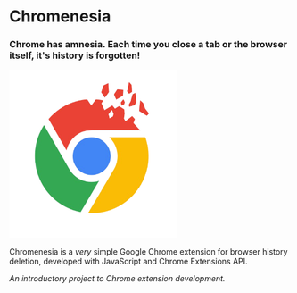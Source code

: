 # Chromenesia

### Chrome has amnesia. Each time you close a tab or the browser itself, it's history is forgotten!

<img src="https://github.com/cunhamauro/Chromenesia_Extension/blob/master/icons/Chromenesia_logo.png?raw=true" width="300">

Chromenesia is a *very* simple Google Chrome extension for browser history deletion, developed with JavaScript and Chrome Extensions API.

_An introductory project to Chrome extension development._
